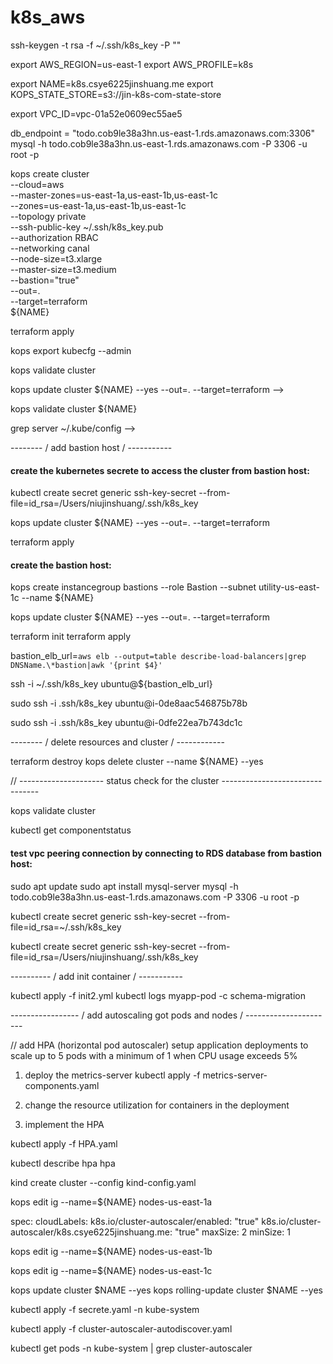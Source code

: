 # k8s_aws

ssh-keygen -t rsa -f ~/.ssh/k8s_key -P ""

export AWS_REGION=us-east-1 
export AWS_PROFILE=k8s

export NAME=k8s.csye6225jinshuang.me
export KOPS_STATE_STORE=s3://jin-k8s-com-state-store
<!-- get from network creation -->
export VPC_ID=vpc-01a52e0609ec55ae5

db_endpoint = "todo.cob9le38a3hn.us-east-1.rds.amazonaws.com:3306"
mysql -h todo.cob9le38a3hn.us-east-1.rds.amazonaws.com -P 3306 -u root -p

kops create cluster \
--cloud=aws \
--master-zones=us-east-1a,us-east-1b,us-east-1c \
--zones=us-east-1a,us-east-1b,us-east-1c \
--topology private \
--ssh-public-key ~/.ssh/k8s_key.pub \
--authorization RBAC \
--networking canal \
--node-size=t3.xlarge \
--master-size=t3.medium \
--bastion="true" \
--out=. \
--target=terraform \
${NAME}

terraform apply

kops export kubecfg --admin

kops validate cluster

kops update cluster ${NAME} --yes --out=. --target=terraform  -->

kops validate cluster ${NAME}

grep server ~/.kube/config -->

-------- / add bastion host / -----------

#### create the kubernetes secrete to access the cluster from bastion host:

kubectl create secret generic ssh-key-secret --from-file=id_rsa=/Users/niujinshuang/.ssh/k8s_key

kops update cluster ${NAME} --yes --out=. --target=terraform 

terraform apply

#### create the bastion host:

kops create instancegroup bastions --role Bastion --subnet utility-us-east-1c --name ${NAME}

kops update cluster ${NAME} --yes --out=. --target=terraform 

<!-- kops validate cluster -->

terraform init
terraform apply

bastion_elb_url=`aws elb --output=table describe-load-balancers|grep DNSName.\*bastion|awk '{print $4}'`

ssh -i ~/.ssh/k8s_key ubuntu@${bastion_elb_url}

sudo ssh -i .ssh/k8s_key ubuntu@i-0de8aac546875b78b

sudo ssh -i .ssh/k8s_key ubuntu@i-0dfe22ea7b743dc1c

-------- / delete resources and cluster / ------------ 

terraform destroy
kops delete cluster --name ${NAME} --yes 

// ---------------------  status check for the cluster --------------------------------

kops validate cluster

kubectl get componentstatus

#### test vpc peering connection by connecting to RDS database from bastion host: 

sudo apt update
sudo apt install mysql-server
mysql -h todo.cob9le38a3hn.us-east-1.rds.amazonaws.com -P 3306 -u root -p

kubectl create secret generic ssh-key-secret --from-file=id_rsa=~/.ssh/k8s_key

kubectl create secret generic ssh-key-secret --from-file=id_rsa=/Users/niujinshuang/.ssh/k8s_key

---------- / add init container / -----------

kubectl apply -f init2.yml
kubectl logs myapp-pod -c schema-migration

----------------- / add autoscaling got pods and nodes / ----------------------

// add HPA (horizontal pod autoscaler) setup application deployments to scale up to 5 pods with a minimum of 1 when CPU usage exceeds 5% 


1. deploy the metrics-server
kubectl apply -f metrics-server-components.yaml
2. change the resource utilization for containers in the deployment

3. implement the HPA 

kubectl apply -f HPA.yaml

kubectl describe hpa hpa

kind create cluster --config kind-config.yaml



kops edit ig --name=${NAME} nodes-us-east-1a

spec:
  cloudLabels:
    k8s.io/cluster-autoscaler/enabled: "true"
    k8s.io/cluster-autoscaler/k8s.csye6225jinshuang.me: "true"
  maxSize: 2
  minSize: 1

kops edit ig --name=${NAME} nodes-us-east-1b

kops edit ig --name=${NAME} nodes-us-east-1c

kops update cluster $NAME --yes
kops rolling-update cluster $NAME --yes

kubectl apply -f secrete.yaml -n kube-system


kubectl apply -f cluster-autoscaler-autodiscover.yaml

kubectl get pods -n kube-system | grep cluster-autoscaler
